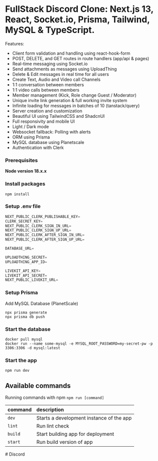 # FullStack Discord Clone: Next.js 13, React, Socket.io, Prisma, Tailwind, MySQL & TypeScript.
Features:
- Client form validation and handling using react-hook-form
- POST, DELETE, and GET routes in route handlers (app/api & pages)
- Real-time messaging using Socket.io
- Send attachments as messages using UploadThing
- Delete & Edit messages in real time for all users
- Create Text, Audio and Video call Channels
- 1:1 conversation between members
- 1:1 video calls between members
- Member management (Kick, Role change Guest / Moderator)
- Unique invite link generation & full working invite system
- Infinite loading for messages in batches of 10 (tanstack/query)
- Server creation and customization
- Beautiful UI using TailwindCSS and ShadcnUI
- Full responsivity and mobile UI
- Light / Dark mode
- Websocket fallback: Polling with alerts
- ORM using Prisma
- MySQL database using Planetscale
- Authentication with Clerk
### Prerequisites
**Node version 18.x.x**
### Install packages
```shell
npm install
```
### Setup .env file
```js
NEXT_PUBLIC_CLERK_PUBLISHABLE_KEY=
CLERK_SECRET_KEY=
NEXT_PUBLIC_CLERK_SIGN_IN_URL=
NEXT_PUBLIC_CLERK_SIGN_UP_URL=
NEXT_PUBLIC_CLERK_AFTER_SIGN_IN_URL=
NEXT_PUBLIC_CLERK_AFTER_SIGN_UP_URL=

DATABASE_URL=

UPLOADTHING_SECRET=
UPLOADTHING_APP_ID=

LIVEKIT_API_KEY=
LIVEKIT_API_SECRET=
NEXT_PUBLIC_LIVEKIT_URL=
```
### Setup Prisma
Add MySQL Database (PlanetScale)
```shell
npx prisma generate
npx prisma db push
```
### Start the database
```
docker pull mysql
docker run --name some-mysql -e MYSQL_ROOT_PASSWORD=my-secret-pw -p 3306:3306 -d mysql:latest
```
### Start the app
```shell
npm run dev
```
## Available commands
Running commands with npm `npm run [command]`


| command | description                              |
| :------ | :--------------------------------------- |
| `dev`   | Starts a development instance of the app |
| `lint`  | Run lint check                           |
| `build` | Start building app for deployment        |
| `start` | Run build version of app                 |
#   D i s c o r d 

